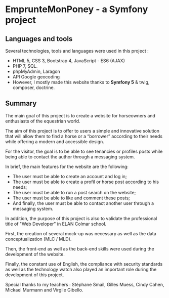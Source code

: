 # EmprunteMonPoney - a Symfony project

## Languages and tools

Several technologies, tools and languages were used in this project :
* HTML 5, CSS 3, Bootstrap 4, JavaScript - ES6 (AJAX)
* PHP 7, SQL.
* phpMyAdmin, Laragon
* API Google geocoding
* However, I mostly made this website thanks to **Symfony 5** & twig, composer, doctrine. 

## Summary

The main goal of this project is to create a website for horseowners and enthusiasts of the equestrian world.

The aim of this project is to offer to users a simple and innovative solution that will allow them to find a horse or a “borrower” according to their needs while offering a modern and accessible design.

For the visitor, the goal is to be able to see tenancies or profiles posts while being able to contact the author through a messaging system.

In brief, the main features for the website are the following:
* The user must be able to create an account and log in;
* The user must be able to create a profil or horse post according to his needs;
* The user must be able to run a post search on the website;
* The user must be able to like and comment these posts;
* And  finally, the user must be able to contact another user through a messaging system.

In addition, the purpose of this project is also to validate the professional title of "Web Developer" in ELAN Colmar school. 

First, the creation of several mock-up was necessary as well as the data conceptualization (MLC / MLD).

Then, the front-end as well as the back-end skills were used during the development of the website.

Finally, the constant use of English, the compliance with security standards as well as the technology watch also played an important role during the development of this project.

Special thanks to my teachers : Stéphane Smail, Gilles Muess, Cindy Cahen, Mickael Murmann and Virgile Gibello.
